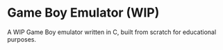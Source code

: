 # Game Boy Emulator (WIP)

A WIP Game Boy emulator written in C, built from scratch for educational purposes.
